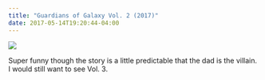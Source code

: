 ```yaml
---
title: "Guardians of Galaxy Vol. 2 (2017)"
date: 2017-05-14T19:20:44-04:00
---
```


![](http://talkingcomicbooks.com/wp-content/uploads/2017/05/Guardians-of-the-Galaxy-Vol-2-Review.jpg)

Super funny though the story is a little predictable that the dad is the villain. I would still want to see Vol. 3.